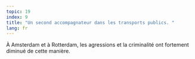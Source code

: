 ```yaml
---
topic: 19
index: 9
title: "Un second accompagnateur dans les transports publics. "
lang: fr
---
```

À Amsterdam et à Rotterdam, les agressions et la criminalité ont fortement
diminué de cette manière.
